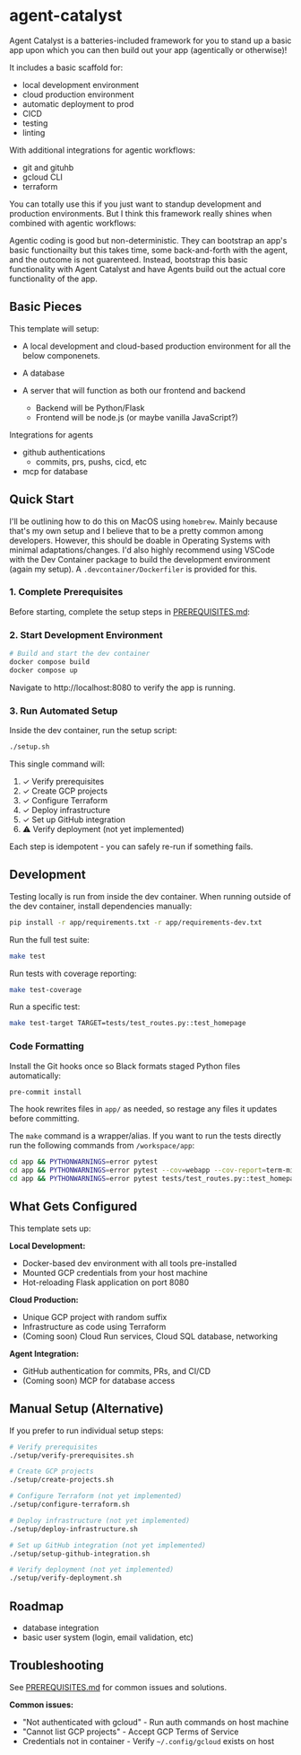 # agent-catalyst

Agent Catalyst is a batteries-included framework for you to stand up a basic app upon which you can then build out your app (agentically or otherwise)!

It includes a basic scaffold for:

- local development environment
- cloud production environment
- automatic deployment to prod
- CICD
- testing
- linting

With additional integrations for agentic workflows:
- git and gituhb
- gcloud CLI
- terraform

You can totally use this if you just want to standup development and production environments. But I think this framework really shines when combined with agentic workflows:

Agentic coding is good but non-deterministic. They can bootstrap an app's basic functionailty but this takes time, some back-and-forth with the agent, and the outcome is
not guarenteed. Instead, bootstrap this basic functionality with Agent Catalyst and have Agents build out the actual core functionality of the app.

## Basic Pieces

This template will setup:

- A local development and cloud-based production environment for all the below componenets.

- A database
- A server that will function as both our frontend and backend
  - Backend will be Python/Flask
  - Frontend will be node.js (or maybe vanilla JavaScript?)

Integrations for agents
- github authentications
  - commits, prs, pushs, cicd, etc
- mcp for database


## Quick Start

I'll be outlining how to do this on MacOS using `homebrew`. Mainly because that's my own setup and I believe that to be a pretty common among developers. However, this should be doable in Operating Systems with minimal adaptations/changes. I'd also highly recommend using VSCode with the Dev Container package to build the development environment (again my setup). A `.devcontainer/Dockerfiler` is provided for this.

### 1. Complete Prerequisites

Before starting, complete the setup steps in [PREREQUISITES.md](PREREQUISITES.md):

### 2. Start Development Environment

```bash
# Build and start the dev container
docker compose build
docker compose up
```

Navigate to http://localhost:8080 to verify the app is running.

### 3. Run Automated Setup

Inside the dev container, run the setup script:

```bash
./setup.sh
```

This single command will:
1. ✓ Verify prerequisites
2. ✓ Create GCP projects
3. ✓ Configure Terraform
4. ✓ Deploy infrastructure
5. ✓ Set up GitHub integration
6. ⚠ Verify deployment (not yet implemented)

Each step is idempotent - you can safely re-run if something fails.

## Development

Testing locally is run from inside the dev container. When running outside of the dev container, install dependencies manually:

```bash
pip install -r app/requirements.txt -r app/requirements-dev.txt
```

Run the full test suite:

```bash
make test
```

Run tests with coverage reporting:

```bash
make test-coverage
```

Run a specific test:

```bash
make test-target TARGET=tests/test_routes.py::test_homepage
```

### Code Formatting

Install the Git hooks once so Black formats staged Python files automatically:

```bash
pre-commit install
```

The hook rewrites files in `app/` as needed, so restage any files it updates before committing.

The `make` command is a wrapper/alias. If you want to run the tests directly run the following commands from `/workspace/app`:

```bash
cd app && PYTHONWARNINGS=error pytest
cd app && PYTHONWARNINGS=error pytest --cov=webapp --cov-report=term-missing
cd app && PYTHONWARNINGS=error pytest tests/test_routes.py::test_homepage
```

## What Gets Configured

This template sets up:

**Local Development:**
- Docker-based dev environment with all tools pre-installed
- Mounted GCP credentials from your host machine
- Hot-reloading Flask application on port 8080

**Cloud Production:**
- Unique GCP project with random suffix
- Infrastructure as code using Terraform
- (Coming soon) Cloud Run services, Cloud SQL database, networking

**Agent Integration:**
- GitHub authentication for commits, PRs, and CI/CD
- (Coming soon) MCP for database access

## Manual Setup (Alternative)

If you prefer to run individual setup steps:

```bash
# Verify prerequisites
./setup/verify-prerequisites.sh

# Create GCP projects
./setup/create-projects.sh

# Configure Terraform (not yet implemented)
./setup/configure-terraform.sh

# Deploy infrastructure (not yet implemented)
./setup/deploy-infrastructure.sh

# Set up GitHub integration (not yet implemented)
./setup/setup-github-integration.sh

# Verify deployment (not yet implemented)
./setup/verify-deployment.sh
```

## Roadmap

- database integration
- basic user system (login, email validation, etc)

## Troubleshooting

See [PREREQUISITES.md](PREREQUISITES.md) for common issues and solutions.

**Common issues:**
- "Not authenticated with gcloud" - Run auth commands on host machine
- "Cannot list GCP projects" - Accept GCP Terms of Service
- Credentials not in container - Verify `~/.config/gcloud` exists on host
